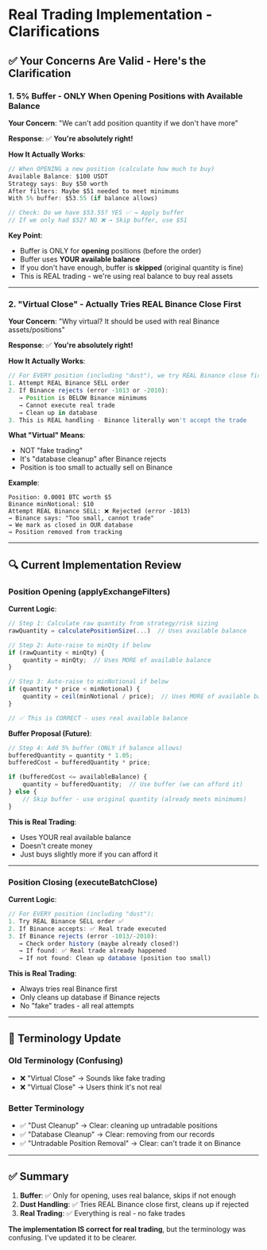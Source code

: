 # Real Trading Implementation - Clarifications

## ✅ Your Concerns Are Valid - Here's the Clarification

### 1. **5% Buffer - ONLY When Opening Positions with Available Balance**

**Your Concern**: "We can't add position quantity if we don't have more"

**Response**: ✅ **You're absolutely right!** 

**How It Actually Works**:
```javascript
// When OPENING a new position (calculate how much to buy)
Available Balance: $100 USDT
Strategy says: Buy $50 worth
After filters: Maybe $51 needed to meet minimums
With 5% buffer: $53.55 (if balance allows)

// Check: Do we have $53.55? YES ✅ → Apply buffer
// If we only had $52? NO ❌ → Skip buffer, use $51
```

**Key Point**: 
- Buffer is ONLY for **opening** positions (before the order)
- Buffer uses **YOUR available balance**
- If you don't have enough, buffer is **skipped** (original quantity is fine)
- This is REAL trading - we're using real balance to buy real assets

---

### 2. **"Virtual Close" - Actually Tries REAL Binance Close First**

**Your Concern**: "Why virtual? It should be used with real Binance assets/positions"

**Response**: ✅ **You're absolutely right!** 

**How It Actually Works**:
```javascript
// For EVERY position (including "dust"), we try REAL Binance close first:
1. Attempt REAL Binance SELL order
2. If Binance rejects (error -1013 or -2010):
   → Position is BELOW Binance minimums
   → Cannot execute real trade
   → Clean up in database
3. This is REAL handling - Binance literally won't accept the trade
```

**What "Virtual" Means**:
- NOT "fake trading"
- It's "database cleanup" after Binance rejects
- Position is too small to actually sell on Binance

**Example**:
```
Position: 0.0001 BTC worth $5
Binance minNotional: $10
Attempt REAL Binance SELL: ❌ Rejected (error -1013)
→ Binance says: "Too small, cannot trade"
→ We mark as closed in OUR database
→ Position removed from tracking
```

---

## 🔍 Current Implementation Review

### Position Opening (applyExchangeFilters)

**Current Logic**:
```javascript
// Step 1: Calculate raw quantity from strategy/risk sizing
rawQuantity = calculatePositionSize(...)  // Uses available balance

// Step 2: Auto-raise to minQty if below
if (rawQuantity < minQty) {
    quantity = minQty;  // Uses MORE of available balance
}

// Step 3: Auto-raise to minNotional if below
if (quantity * price < minNotional) {
    quantity = ceil(minNotional / price);  // Uses MORE of available balance
}

// ✅ This is CORRECT - uses real available balance
```

**Buffer Proposal (Future)**:
```javascript
// Step 4: Add 5% buffer (ONLY if balance allows)
bufferedQuantity = quantity * 1.05;
bufferedCost = bufferedQuantity * price;

if (bufferedCost <= availableBalance) {
    quantity = bufferedQuantity;  // Use buffer (we can afford it)
} else {
    // Skip buffer - use original quantity (already meets minimums)
}
```

**This is Real Trading**:
- Uses YOUR real available balance
- Doesn't create money
- Just buys slightly more if you can afford it

---

### Position Closing (executeBatchClose)

**Current Logic**:
```javascript
// For EVERY position (including "dust"):
1. Try REAL Binance SELL order ✅
2. If Binance accepts: ✅ Real trade executed
3. If Binance rejects (error -1013/-2010):
   → Check order history (maybe already closed?)
   → If found: ✅ Real trade already happened
   → If not found: Clean up database (position too small)
```

**This is Real Trading**:
- Always tries real Binance first
- Only cleans up database if Binance rejects
- No "fake" trades - all real attempts

---

## 📝 Terminology Update

### Old Terminology (Confusing)
- ❌ "Virtual Close" → Sounds like fake trading
- ❌ "Virtual Close" → Users think it's not real

### Better Terminology
- ✅ "Dust Cleanup" → Clear: cleaning up untradable positions
- ✅ "Database Cleanup" → Clear: removing from our records
- ✅ "Untradable Position Removal" → Clear: can't trade it on Binance

---

## ✅ Summary

1. **Buffer**: ✅ Only for opening, uses real balance, skips if not enough
2. **Dust Handling**: ✅ Tries REAL Binance close first, cleans up if rejected
3. **Real Trading**: ✅ Everything is real - no fake trades

**The implementation IS correct for real trading**, but the terminology was confusing. I've updated it to be clearer.


